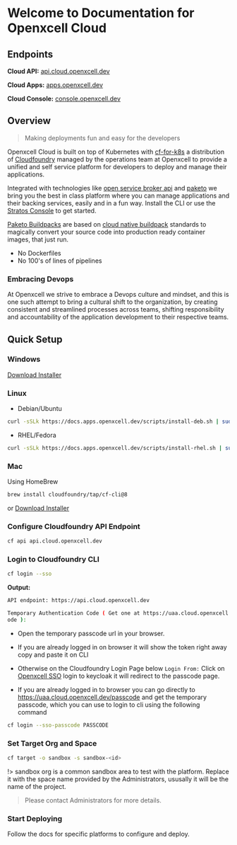 # Welcome to Documentation for Openxcell Cloud

## Endpoints

**Cloud API:**  [api.cloud.openxcell.dev](https://api.cloud.openxcell.dev)

**Cloud Apps:** [apps.openxcell.dev](https://*.apps.openxcell.dev)

**Cloud Console:** [console.openxcell.dev](https://console.openxcell.dev)

## Overview

> Making deployments fun and easy for the developers

Openxcell Cloud is built on top of Kubernetes with [cf-for-k8s](https://cf-for-k8s.io/) a distribution of [Cloudfoundry](https://cloudfoundry.org) managed by the operations team at Openxcell to provide a unified and self service platform for developers to deploy and manage their applications.

Integrated with technologies like [open service broker api](https://www.openservicebrokerapi.org/) and [paketo](https://paketo.io/) we bring you the best in class platform where you can manage applications and their backing services, easily and in a fun way. Install the CLI or use the [Stratos Console](https://console.openxcell.dev) to get started.

[Paketo Buildpacks](https://paketo.io/) are based on [cloud native buildpack](https://buildpacks.io/) standards to magically convert your source code into production ready container images, that just run.

- No Dockerfiles
- No 100's of lines of pipelines

### Embracing Devops

At Openxcell we strive to embrace a Devops culture and mindset, and this is one such attempt to bring a cultural shift to the organization, by creating consistent and streamlined processes across teams, shifting responsibility and accountability of the application development to their respective teams.

## Quick Setup

<!-- tabs:start -->

### **Windows**

[Download Installer](https://packages.cloudfoundry.org/stable?release=windows64&version=v8&source=github)

### **Linux**

- Debian/Ubuntu

```bash
curl -sSLk https://docs.apps.openxcell.dev/scripts/install-deb.sh | sudo bash
```

- RHEL/Fedora

```bash
curl -sSLk https://docs.apps.openxcell.dev/scripts/install-rhel.sh | sudo bash
```

### **Mac**

Using HomeBrew

```bash
brew install cloudfoundry/tap/cf-cli@8
```

or [Download Installer](https://packages.cloudfoundry.org/stable?release=macosx64&version=v8&source=github)

<!-- tabs:end -->

### Configure Cloudfoundry API Endpoint

```bash
cf api api.cloud.openxcell.dev
```

### Login to Cloudfoundry CLI

```bash
cf login --sso
```

**Output:**

```bash
API endpoint: https://api.cloud.openxcell.dev

Temporary Authentication Code ( Get one at https://uaa.cloud.openxcell.dev/passc
ode ): 

```

- Open the temporary passcode url in your browser.

- If you are already logged in on browser it will show the token right away copy and paste it on CLI

- Otherwise on the Cloudfoundry Login Page below `Login From:` Click on [Openxcell SSO](https://uaa.cloud.openxcell.dev/saml/discovery?returnIDParam=idp&entityID=cloudfoundry-saml-login&idp=SAML&isPassive=true) login to keycloak it will redirect to the passcode page.

- If you are already logged in to browser you can go directly to <https://uaa.cloud.openxcell.dev/passcode> and get the temporary passcode, which you can use to login to cli using the following command

```bash
cf login --sso-passcode PASSCODE
```

### Set Target Org and Space

```bash
cf target -o sandbox -s sandbox-<id>
```

!> sandbox org is a common sandbox area to test with the platform. Replace it with the space name provided by the Administrators, ususally it will be the name of the project.

> Please contact Administrators for more details.

### Start Deploying

Follow the docs for specific platforms to configure and deploy.
